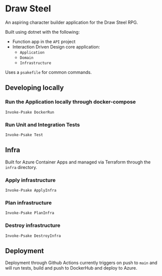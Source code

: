 # Draw Steel
An aspiring character builder application for the Draw Steel RPG.

Built using dotnet with the following:
- Function app in the `API` project
- Interaction Driven Design core application:
    - `Application`
    - `Domain`
    - `Infrastructure`

Uses a `psakefile` for common commands.

## Developing locally

### Run the Application locally through docker-compose
```
Invoke-Psake DockerRun
```

### Run Unit and Integration Tests
```
Invoke-Psake Test
```

## Infra
Built for Azure Container Apps and managed via Terraform through the `infra` directory.

### Apply infrastructure
```
Invoke-Psake ApplyInfra
```
### Plan infrastructure
```
Invoke-Psake PlanInfra
```
### Destroy infrastructure
```
Invoke-Psake DestroyInfra
```

## Deployment
Deployment through Github Actions currently triggers on push to `main` and will run tests, build and push to DockerHub and deploy to Azure.
